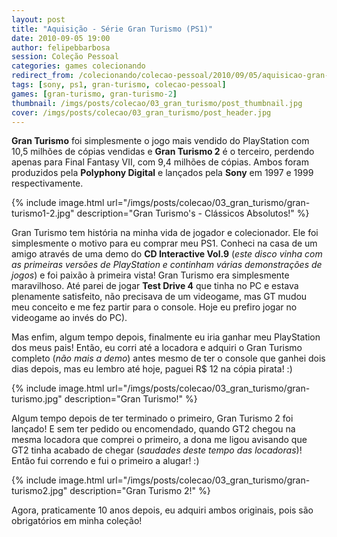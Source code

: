 ```yaml
---
layout: post
title: "Aquisição - Série Gran Turismo (PS1)"
date: 2010-09-05 19:00
author: felipebbarbosa
session: Coleção Pessoal
categories: games colecionando
redirect_from: /colecionando/colecao-pessoal/2010/09/05/aquisicao-gran-turismo-1-e-2-ps1.html
tags: [sony, ps1, gran-turismo, colecao-pessoal]
games: [gran-turismo, gran-turismo-2]
thumbnail: /imgs/posts/colecao/03_gran_turismo/post_thumbnail.jpg
cover: /imgs/posts/colecao/03_gran_turismo/post_header.jpg
---
```


**Gran Turismo** foi simplesmente o jogo mais vendido do PlayStation com 10,5 milhões de cópias
vendidas e **Gran Turismo 2** é o terceiro, perdendo apenas para Final Fantasy VII, com 9,4 milhões
de cópias. Ambos foram produzidos pela **Polyphony Digital** e lançados pela **Sony** em 1997 e 1999
respectivamente.

<!--more-->

{% include image.html url="/imgs/posts/colecao/03_gran_turismo/gran-turismo1-2.jpg" description="Gran Turismo's - Clássicos Absolutos!" %}

Gran Turismo tem história na minha vida de jogador e colecionador. Ele foi simplesmente o motivo
para eu comprar meu PS1. Conheci na casa de um amigo através de uma demo do **CD Interactive Vol.9**
(_este disco vinha com as primeiras versões de PlayStation e continham várias demonstrações de jogos_)
e foi paixão à primeira vista! Gran Turismo era simplesmente maravilhoso. Até parei de jogar
**Test Drive 4** que tinha no PC e estava plenamente satisfeito, não precisava de um videogame,
mas GT mudou meu conceito e me fez partir para o console. Hoje eu prefiro jogar no videogame
ao invés do PC).

Mas enfim, algum tempo depois, finalmente eu iria ganhar meu PlayStation dos meus pais! Então, eu
corri até a locadora e adquiri o Gran Turismo completo (_não mais a demo_) antes mesmo de ter o
console que ganhei dois dias depois, mas eu lembro até hoje, paguei R\$ 12 na cópia pirata! :)

{% include image.html
  url="/imgs/posts/colecao/03_gran_turismo/gran-turismo.jpg"
  description="Gran Turismo!" %}

Algum tempo depois de ter terminado o primeiro, Gran Turismo 2 foi lançado! E sem ter pedido ou
encomendado, quando GT2 chegou na mesma locadora que comprei o primeiro, a dona me ligou avisando
que GT2 tinha acabado de chegar (_saudades deste tempo das locadoras_)! Então fui correndo e fui
o primeiro a alugar! :)

{% include image.html
  url="/imgs/posts/colecao/03_gran_turismo/gran-turismo2.jpg"
  description="Gran Turismo 2!" %}

Agora, praticamente 10 anos depois, eu adquiri ambos originais, pois são obrigatórios em minha
coleção!
